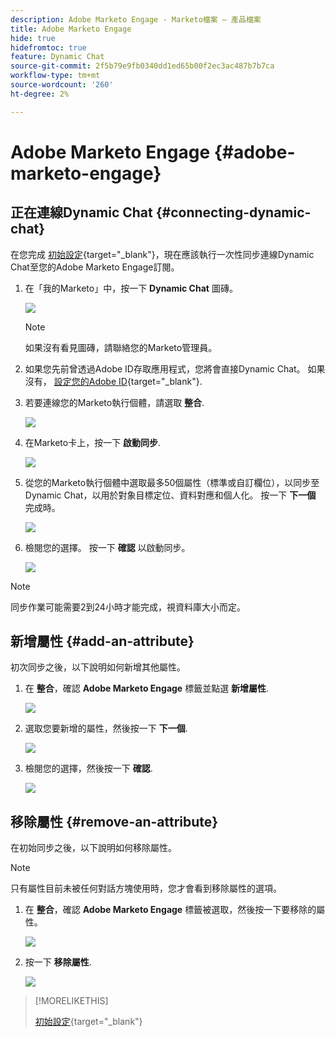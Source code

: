 ```yaml
---
description: Adobe Marketo Engage - Marketo檔案 — 產品檔案
title: Adobe Marketo Engage
hide: true
hidefromtoc: true
feature: Dynamic Chat
source-git-commit: 2f5b79e9fb0340dd1ed65b00f2ec3ac487b7b7ca
workflow-type: tm+mt
source-wordcount: '260'
ht-degree: 2%

---
```


# Adobe Marketo Engage {#adobe-marketo-engage}

## 正在連線Dynamic Chat {#connecting-dynamic-chat}

在您完成 [初始設定](/help/marketo/product-docs/demand-generation/dynamic-chat-two/setup-and-configuration/initial-setup.md){target="_blank"}，現在應該執行一次性同步連線Dynamic Chat至您的Adobe Marketo Engage訂閱。

1. 在「我的Marketo」中，按一下 **Dynamic Chat** 圖磚。

   ![](assets/adobe-marketo-engage-1.png)

   >[!NOTE]
   >
   >如果沒有看見圖磚，請聯絡您的Marketo管理員。

1. 如果您先前曾透過Adobe ID存取應用程式，您將會直接Dynamic Chat。 如果沒有， [設定您的Adobe ID](https://helpx.adobe.com/manage-account/using/create-update-adobe-id.html){target="_blank"}.

1. 若要連線您的Marketo執行個體，請選取 **整合**.

   ![](assets/adobe-marketo-engage-2.png)

1. 在Marketo卡上，按一下 **啟動同步**.

   ![](assets/adobe-marketo-engage-3.png)

1. 從您的Marketo執行個體中選取最多50個屬性（標準或自訂欄位），以同步至Dynamic Chat，以用於對象目標定位、資料對應和個人化。 按一下 **下一個** 完成時。

   ![](assets/adobe-marketo-engage-4.png)

1. 檢閱您的選擇。 按一下 **確認** 以啟動同步。

   ![](assets/adobe-marketo-engage-5.png)

>[!NOTE]
>
>同步作業可能需要2到24小時才能完成，視資料庫大小而定。

## 新增屬性 {#add-an-attribute}

初次同步之後，以下說明如何新增其他屬性。

1. 在 **整合**，確認 **Adobe Marketo Engage** 標籤並點選 **新增屬性**.

   ![](assets/adobe-marketo-engage-6.png)

1. 選取您要新增的屬性，然後按一下 **下一個**.

   ![](assets/adobe-marketo-engage-7.png)

1. 檢閱您的選擇，然後按一下 **確認**.

   ![](assets/adobe-marketo-engage-8.png)

## 移除屬性 {#remove-an-attribute}

在初始同步之後，以下說明如何移除屬性。

>[!NOTE]
>
>只有屬性目前未被任何對話方塊使用時，您才會看到移除屬性的選項。

1. 在 **整合**，確認 **Adobe Marketo Engage** 標籤被選取，然後按一下要移除的屬性。

   ![](assets/adobe-marketo-engage-9.png)

1. 按一下 **移除屬性**.

   ![](assets/adobe-marketo-engage-10.png)

>[!MORELIKETHIS]
>
>[初始設定](/help/marketo/product-docs/demand-generation/dynamic-chat-two/setup-and-configuration/initial-setup.md){target="_blank"}


